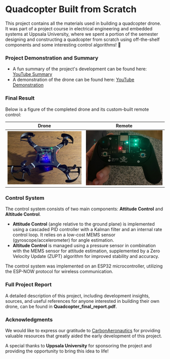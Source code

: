 # Quadcopter Built from Scratch

This project contains all the materials used in building a quadcopter drone. It was part of a project course in electrical engineering and embedded systems at Uppsala University, where we spent a portion of the semester designing and constructing a quadcopter from scratch using off-the-shelf components and some interesting control algorithms! 🚀

### Project Demonstration and Summary
- A fun summary of the project's development can be found here: [YouTube Summary](https://youtu.be/-V470g73WhM?si=RAoppi26RXBP144A)  
- A demonstration of the drone can be found here: [YouTube Demonstration](https://youtu.be/1-YmHmeVQKA?si=Rilc_he6dhYzZJqS)  

### Final Result
Below is a figure of the completed drone and its custom-built remote control:

| Drone | Remote |  
| --- | --- |  
| ![](https://github.com/ElektroJonas/DIY-Quadcopter/blob/main/Pictures/IMG_3623.jpg) | ![](https://github.com/ElektroJonas/DIY-Quadcopter/blob/main/Pictures/IMG_3621.jpg) |

### Control System  
The control system consists of two main components: **Attitude Control** and **Altitude Control**.  

- **Attitude Control** (angle relative to the ground plane) is implemented using a cascaded PID controller with a Kalman filter and an internal rate control loop. It relies on a low-cost MEMS sensor (gyroscope/accelerometer) for angle estimation.  
- **Altitude Control** is managed using a pressure sensor in combination with the MEMS sensor for attitude estimation, supplemented by a Zero Velocity Update (ZUPT) algorithm for improved stability and accuracy.   

The control system was implemented on an ESP32 microcontroller, utilizing the ESP-NOW protocol for wireless communication.

### Full Project Report
A detailed description of this project, including development insights, sources, and useful references for anyone interested in building their own drone, can be found in **Quadcopter_final_report.pdf**.

### Acknowledgments  
We would like to express our gratitude to [CarbonAeronautics](https://github.com/CarbonAeronautics) for providing valuable resources that greatly aided the early development of this project.  

A special thanks to **Uppsala University** for sponsoring the project and providing the opportunity to bring this idea to life!
